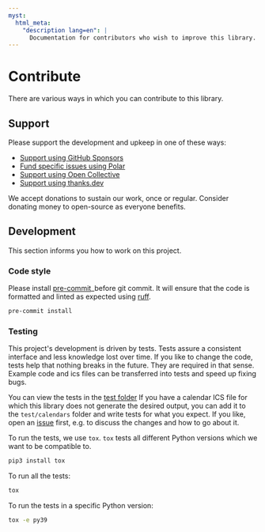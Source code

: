 ```yaml
---
myst:
  html_meta:
    "description lang=en": |
      Documentation for contributors who wish to improve this library.
---
```


# Contribute

There are various ways in which you can contribute to this library.

## Support

Please support the development and upkeep in one of these ways:

- [Support using GitHub Sponsors](https://github.com/sponsors/niccokunzmann)
- [Fund specific issues using Polar](https://polar.sh/niccokunzmann/python-recurring-ical-events)
- [Support using Open Collective](https://opencollective.com/open-web-calendar/)
- [Support using thanks.dev](https://thanks.dev)

We accept donations to sustain our work, once or regular.
Consider donating money to open-source as everyone benefits.

## Development

This section informs you how to work on this project.

### Code style

Please install [pre-commit]_before git commit.
It will ensure that the code is formatted and linted as expected using [ruff].

```sh
pre-commit install
```

[pre-commit]: https://pre-commit.com/
[ruff]: https://docs.astral.sh/ruff/

### Testing

This project's development is driven by tests.
Tests assure a consistent interface and less knowledge lost over time.
If you like to change the code, tests help that nothing breaks in the future.
They are required in that sense.
Example code and ics files can be transferred into tests and speed up fixing bugs.

You can view the tests in the [test folder]
If you have a calendar ICS file for which this library does not
generate the desired output, you can add it to the `test/calendars`
folder and write tests for what you expect.
If you like, open an [issue] first, e.g. to discuss the changes and
how to go about it.


To run the tests, we use `tox`.
`tox` tests all different Python versions which we want to  be compatible to.

```sh
pip3 install tox
```

To run all the tests:

```sh
tox
```

To run the tests in a specific Python version:

```sh
tox -e py39
```

[test folder]: https://github.com/niccokunzmann/python-recurring-ical-events/tree/master/test
[issue]: https://github.com/niccokunzmann/python-recurring-ical-events/issues
